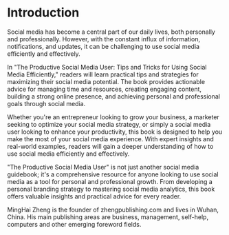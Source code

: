 # Introduction

Social media has become a central part of our daily lives, both personally and professionally. However, with the constant influx of information, notifications, and updates, it can be challenging to use social media efficiently and effectively.

In "The Productive Social Media User: Tips and Tricks for Using Social Media Efficiently," readers will learn practical tips and strategies for maximizing their social media potential. The book provides actionable advice for managing time and resources, creating engaging content, building a strong online presence, and achieving personal and professional goals through social media.

Whether you're an entrepreneur looking to grow your business, a marketer seeking to optimize your social media strategy, or simply a social media user looking to enhance your productivity, this book is designed to help you make the most of your social media experience. With expert insights and real-world examples, readers will gain a deeper understanding of how to use social media efficiently and effectively.

"The Productive Social Media User" is not just another social media guidebook; it's a comprehensive resource for anyone looking to use social media as a tool for personal and professional growth. From developing a personal branding strategy to mastering social media analytics, this book offers valuable insights and practical advice for every reader.


MingHai Zheng is the founder of zhengpublishing.com and lives in Wuhan, China. His main publishing areas are business, management, self-help, computers and other emerging foreword fields.

